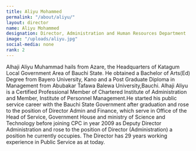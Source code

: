 ```yaml
---
title: Aliyu Mohammed
permalink: "/about/aliyu/"
layout: director
name: Aliyu Mohammed
designation: Director, Administration and Human Resources Department
image: "/uploads/aliyu.jpg"
social-media: none
rank: 2
---
```


Alhaji Aliyu Muhammad hails from Azare, the Headquarters of Katagum Local Government Area of Bauchi State. He obtained a Bachelor of Arts(Ed) Degree from Bayero University, Kano and a Post Graduate Diploma in Management from Abubakar Tafawa Balewa University,Bauchi. Alhaji Aliyu is a Certified Professional Member of Chartered Institute of Administration and Member, Institute of Personnel Management.He started his public service career with the Bauchi State Government after graduation and rose to the position of Director Admin and Finance, which serve in Office of the Head of Service, Government House and ministry of Science and Technology before joining CPC in year 2009 as Deputy Director Administration and rose to the position of Director (Administration) a position he currently occupies. The Director has 29 years working experience in Public Service as at today.